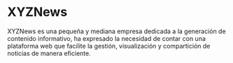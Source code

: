 # XYZNews
XYZNews es una pequeña y mediana empresa dedicada a la generación de contenido informativo, ha expresado la necesidad de contar con una plataforma web que facilite la gestión, visualización y compartición de noticias de manera eficiente.
